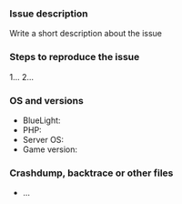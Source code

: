 ### Issue description
Write a short description about the issue

### Steps to reproduce the issue
<!--- help us find the problem by adding steps to reproduce the issue -->
1...
2...

### OS and versions
<!--- use the 'version' command in BlueLight
NOTE: LATEST is not a valid version. 
PocketMine version should include Jenkins build number and/or git commit hash.
ALSO NOTE: NO support whatsoever will be provided for forks or spoons of BlueLight. Issues relating to non-official distributions will be closed as spam. Please send such issues to whoever is responsible for the fork or spoon you are using.
-->
* BlueLight:
* PHP:
* Server OS:
* Game version: 

### Crashdump, backtrace or other files
<!--- please use gist or anything else and add links here -->
* ...
